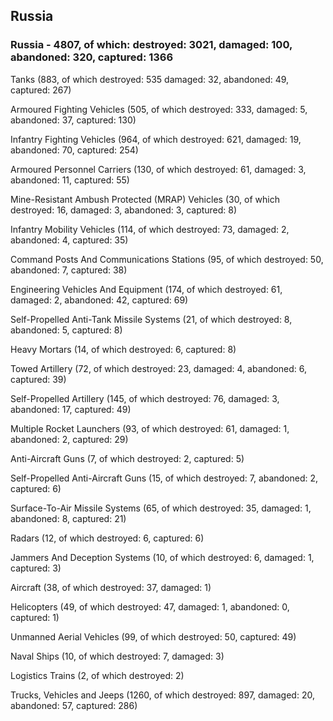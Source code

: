 
 
 ## Russia
 
 ### Russia - 4807, of which: destroyed: 3021, damaged: 100, abandoned: 320, captured: 1366

 

 

 Tanks (883, of which destroyed: 535 damaged: 32, abandoned: 49, captured: 267)

 Armoured Fighting Vehicles (505, of which destroyed: 333, damaged: 5, abandoned: 37, captured: 130)

 Infantry Fighting Vehicles (964, of which destroyed: 621, damaged: 19, abandoned: 70, captured: 254)

 Armoured Personnel Carriers (130, of which destroyed: 61, damaged: 3, abandoned: 11, captured: 55)

 Mine-Resistant Ambush Protected (MRAP) Vehicles (30, of which destroyed: 16, damaged: 3, abandoned: 3, captured: 8)

 Infantry Mobility Vehicles (114, of which destroyed: 73, damaged: 2, abandoned: 4, captured: 35)

 Command Posts And Communications Stations (95, of which destroyed: 50, abandoned: 7, captured: 38)

 Engineering Vehicles And Equipment (174, of which destroyed: 61, damaged: 2, abandoned: 42, captured: 69)

 Self-Propelled Anti-Tank Missile Systems (21, of which destroyed: 8, abandoned: 5, captured: 8)

 Heavy Mortars (14, of which destroyed: 6, captured: 8)

 Towed Artillery (72, of which destroyed: 23, damaged: 4, abandoned: 6, captured: 39)

 Self-Propelled Artillery (145, of which destroyed: 76, damaged: 3, abandoned: 17, captured: 49)

 Multiple Rocket Launchers (93, of which destroyed: 61, damaged: 1, abandoned: 2, captured: 29)

 Anti-Aircraft Guns (7, of which destroyed: 2, captured: 5)

 Self-Propelled Anti-Aircraft Guns (15, of which destroyed: 7, abandoned: 2, captured: 6)

 Surface-To-Air Missile Systems (65, of which destroyed: 35, damaged: 1, abandoned: 8, captured: 21)

 Radars (12, of which destroyed: 6, captured: 6)

 Jammers And Deception Systems (10, of which destroyed: 6, damaged: 1, captured: 3)

 Aircraft (38, of which destroyed: 37, damaged: 1)

 Helicopters (49, of which destroyed: 47, damaged: 1, abandoned: 0, captured: 1)

 Unmanned Aerial Vehicles (99, of which destroyed: 50, captured: 49)

 Naval Ships (10, of which destroyed: 7, damaged: 3)

 Logistics Trains (2, of which destroyed: 2)

 Trucks, Vehicles and Jeeps (1260, of which destroyed: 897, damaged: 20, abandoned: 57, captured: 286)

